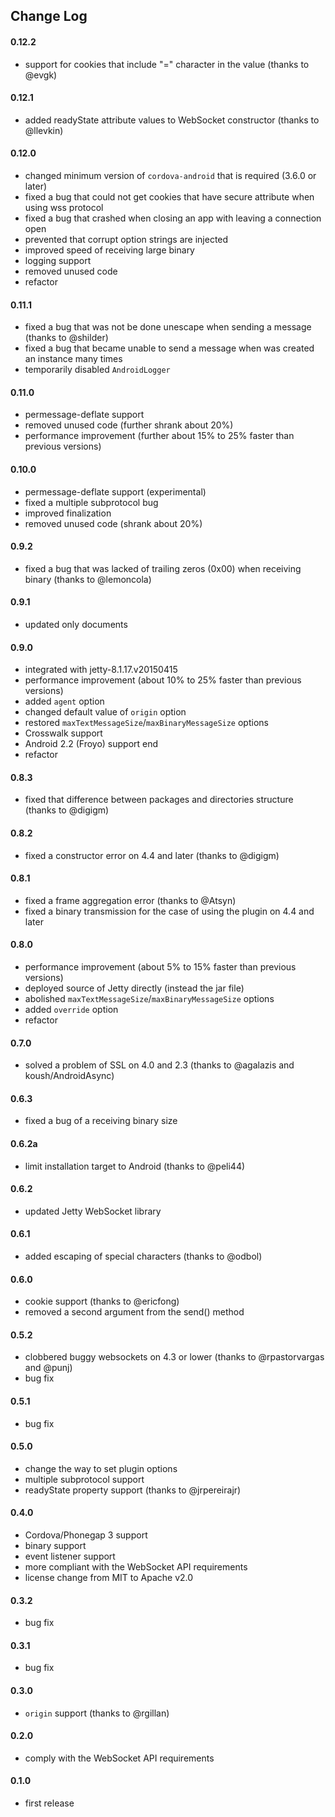 ## Change Log
#### 0.12.2
* support for cookies that include "=" character in the value (thanks to @evgk)  

#### 0.12.1
* added readyState attribute values to WebSocket constructor (thanks to @llevkin)  

#### 0.12.0
* changed minimum version of `cordova-android` that is required (3.6.0 or later)  
* fixed a bug that could not get cookies that have secure attribute when using wss protocol  
* fixed a bug that crashed when closing an app with leaving a connection open  
* prevented that corrupt option strings are injected  
* improved speed of receiving large binary  
* logging support  
* removed unused code  
* refactor  

#### 0.11.1
* fixed a bug that was not be done unescape when sending a message (thanks to @shilder)  
* fixed a bug that became unable to send a message when was created an instance many times  
* temporarily disabled `AndroidLogger`  

#### 0.11.0
* permessage-deflate support  
* removed unused code (further shrank about 20%)  
* performance improvement (further about 15% to 25% faster than previous versions)  

#### 0.10.0
* permessage-deflate support (experimental)  
* fixed a multiple subprotocol bug  
* improved finalization  
* removed unused code (shrank about 20%)  

#### 0.9.2
* fixed a bug that was lacked of trailing zeros (0x00) when receiving binary (thanks to @lemoncola)  

#### 0.9.1
* updated only documents  

#### 0.9.0
* integrated with jetty-8.1.17.v20150415  
* performance improvement (about 10% to 25% faster than previous versions)  
* added `agent` option  
* changed default value of `origin` option  
* restored `maxTextMessageSize`/`maxBinaryMessageSize` options  
* Crosswalk support  
* Android 2.2 (Froyo) support end  
* refactor  

#### 0.8.3
* fixed that difference between packages and directories structure (thanks to @digigm)  

#### 0.8.2
* fixed a constructor error on 4.4 and later (thanks to @digigm)  

#### 0.8.1
* fixed a frame aggregation error (thanks to @Atsyn)  
* fixed a binary transmission for the case of using the plugin on 4.4 and later  

#### 0.8.0
* performance improvement (about 5% to 15% faster than previous versions)  
* deployed source of Jetty directly (instead the jar file)  
* abolished `maxTextMessageSize`/`maxBinaryMessageSize` options  
* added `override` option  
* refactor  

#### 0.7.0
* solved a problem of SSL on 4.0 and 2.3 (thanks to @agalazis and koush/AndroidAsync)  

#### 0.6.3
* fixed a bug of a receiving binary size  

#### 0.6.2a
* limit installation target to Android (thanks to @peli44)  

#### 0.6.2
* updated Jetty WebSocket library  

#### 0.6.1
* added escaping of special characters (thanks to @odbol)  

#### 0.6.0
* cookie support (thanks to @ericfong)  
* removed a second argument from the send() method  

#### 0.5.2
* clobbered buggy websockets on 4.3 or lower (thanks to @rpastorvargas and @punj)  
* bug fix  

#### 0.5.1
* bug fix  

#### 0.5.0
* change the way to set plugin options  
* multiple subprotocol support  
* readyState property support (thanks to @jrpereirajr)  

#### 0.4.0
* Cordova/Phonegap 3 support  
* binary support  
* event listener support  
* more compliant with the WebSocket API requirements  
* license change from MIT to Apache v2.0  

#### 0.3.2
* bug fix  

#### 0.3.1
* bug fix  

#### 0.3.0
* `origin` support (thanks to @rgillan)  

#### 0.2.0
* comply with the WebSocket API requirements  

#### 0.1.0
* first release  
